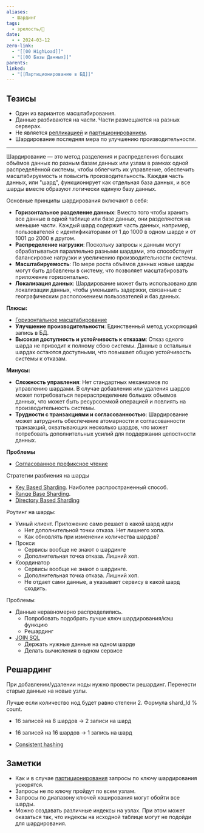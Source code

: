 ```yaml
---
aliases:
  - Шардинг
tags:
  - зрелость/🌱
date:
  - - 2024-03-12
zero-link:
  - "[[00 HighLoad]]"
  - "[[00 Базы Данных]]"
parents: 
linked:
  - "[[Партиционирование в БД]]"
---
```

## Тезисы
- Один из вариантов масштабирования.
- Данные разбиваются на части. Части размещаются на разных серверах.
- Не является [репликацией](_inbox/Репликация.md) и [партиционированием](Партиционирование%20в%20БД.md).
- Шардирование последняя мера по улучшению производительности.
***

Шардирование — это метод разделения и распределения больших объёмов данных по разным базам данных или узлам в рамках одной распределённой системы, чтобы облегчить их управление, обеспечить масштабируемость и повысить производительность. Каждая часть данных, или "шард", функционирует как отдельная база данных, и все шарды вместе образуют логически единую базу данных.

Основные принципы шардирования включают в себя:
- **Горизонтальное разделение данных**: Вместо того чтобы хранить все данные в одной таблице или базе данных, они разделяются на меньшие части. Каждый шард содержит часть данных, например, пользователей с идентификаторами от 1 до 1000 в одном шарде и от 1001 до 2000 в другом.
- **Распределение нагрузки**: Поскольку запросы к данным могут обрабатываться параллельно разными шардами, это способствует балансировке нагрузки и увеличению производительности системы.
- **Масштабируемость**: По мере роста объёмов данных новые шарды могут быть добавлены в систему, что позволяет масштабировать приложение горизонтально.
- **Локализация данных**: Шардирование может быть использовано для локализации данных, чтобы уменьшить задержки, связанные с географическим расположением пользователей и баз данных.

**Плюсы:**
- [Горизонтальное масштабирование](Горизонтальное%20масштабирование.md)
- **Улучшение производительности**: Единственный метод ускоряющий запись в БД.
- **Высокая доступность и устойчивость к отказам**: Отказ одного шарда не приводит к полному сбою системы. Данные в остальных шардах остаются доступными, что повышает общую устойчивость системы к отказам.

**Минусы:**
- **Сложность управления**: Нет стандартных механизмов по управлению шардами. В случае добавления или удаления шардов может потребоваться перераспределение больших объемов данных, что может быть ресурсоемкой операцией и повлиять на производительность системы.
- **Трудности с транзакциями и согласованностью**: Шардирование может затруднить обеспечение атомарности и согласованности транзакций, охватывающих несколько шардов, что может потребовать дополнительных усилий для поддержания целостности данных.

**Проблемы**
- [Согласованное префиксное чтение](Согласованное%20префиксное%20чтение.md)

Стратегии разбиения на шарды
- [Key Based Sharding](Key%20Based%20Sharding.md). Наиболее распространенный способ.
- [Range Base Sharding](Range%20Base%20Sharding.md).
- [Directory Based Sharding](Directory%20Based%20Sharding.md)

Роутинг на шарды:
- Умный клиент. Приложение само решает в какой шард идти
	- Нет дополнительной точки отказа. Нет лишнего хопа.
	- Как обновлять при изменении количества шардов?
- Прокси
	- Сервисы вообще не знают о шардинге
	- Дополнительная точка отказа. Лишний хоп.
- Координатор
	- Сервисы вообще не знают о шардинге.
	- Дополнительная точка отказа. Лишний хоп.
	- Не отдает сами данные, а указывает сервису в какой шард сходить.

Проблемы:
- Данные неравномерно распределились.
	- Попробовать подобрать лучше ключ шардирования/кэш функцию
	- Решардинг
- [JOIN SQL](JOIN%20SQL.md)
	- Держать нужные данные на одном шарде
	- Делать вычисления в одном сервисе
## Решардинг
При добавлении/удалении ноды нужно провести решардинг. Перенести старые данные на новые узлы.

Лучше если количество нод будет равно степени 2. Формула shard_Id % count.
- 16 записей на 8 шардов -> 2 записи на шард
- 16 записей на 16 шардов -> 1 запись на шард

- [Consistent hashing](Consistent%20hashing.md)

## Заметки
- Как и в случае [партиционирования](Партиционирование%20в%20БД.md) запросы по ключу шардирования ускорятся.
- Запросы не по ключу пройдут по всем узлам.
- Запросы по диапазону ключей хэширования могут обойти все шарды.
- Можно создавать различные индексы на узлах. При этом может оказаться так, что индексы на исходной таблице могут не подойди для шардирования.